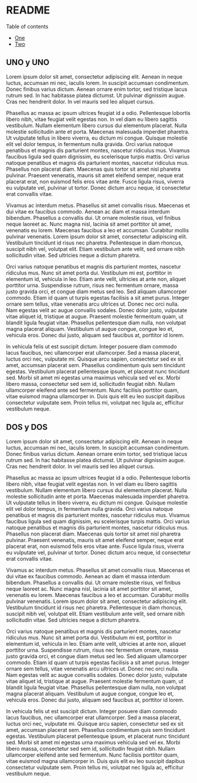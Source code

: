 # README

Table of contents
- [One](#UNO%20y%20UNO)
- [Two](#DOS%20y%20DOS)

## UNO y UNO
Lorem ipsum dolor sit amet, consectetur adipiscing elit. Aenean in neque luctus, accumsan mi nec, iaculis lorem. In suscipit accumsan condimentum. Donec finibus varius dictum. Aenean ornare enim tortor, sed tristique lacus rutrum sed. In hac habitasse platea dictumst. Ut pulvinar dignissim augue. Cras nec hendrerit dolor. In vel mauris sed leo aliquet cursus.

Phasellus ac massa ac ipsum ultrices feugiat id a odio. Pellentesque lobortis libero nibh, vitae feugiat velit egestas non. In vel diam eu libero sagittis vestibulum. Nullam elementum libero cursus dui elementum placerat. Nulla molestie sollicitudin ante et porta. Maecenas malesuada imperdiet pharetra. Ut vulputate tellus in libero viverra, eu dictum mi congue. Quisque molestie elit vel dolor tempus, in fermentum nulla gravida. Orci varius natoque penatibus et magnis dis parturient montes, nascetur ridiculus mus. Vivamus faucibus ligula sed quam dignissim, eu scelerisque turpis mattis. Orci varius natoque penatibus et magnis dis parturient montes, nascetur ridiculus mus. Phasellus non placerat diam. Maecenas quis tortor sit amet nisl pharetra pulvinar. Praesent venenatis, mauris sit amet eleifend semper, neque erat placerat erat, non euismod felis eros vitae ante. Fusce ligula risus, viverra eu vulputate vel, pulvinar ut tortor. Donec dictum arcu neque, id consectetur erat convallis vitae.

Vivamus ac interdum metus. Phasellus sit amet convallis risus. Maecenas et dui vitae ex faucibus commodo. Aenean ac diam et massa interdum bibendum. Phasellus a convallis dui. Ut ornare molestie risus, vel finibus neque laoreet ac. Nunc magna nisl, lacinia sit amet porttitor sit amet, venenatis eu lorem. Maecenas faucibus a leo et accumsan. Curabitur mollis pulvinar venenatis. Lorem ipsum dolor sit amet, consectetur adipiscing elit. Vestibulum tincidunt id risus nec pharetra. Pellentesque in diam rhoncus, suscipit nibh vel, volutpat elit. Etiam vestibulum ante velit, sed ornare nibh sollicitudin vitae. Sed ultricies neque a dictum pharetra.

Orci varius natoque penatibus et magnis dis parturient montes, nascetur ridiculus mus. Nunc sit amet porta dui. Vestibulum mi est, porttitor in elementum id, vehicula in leo. Etiam ante velit, ultricies at ante non, aliquet porttitor urna. Suspendisse rutrum, risus nec fermentum ornare, massa justo gravida orci, et congue diam metus sed leo. Sed aliquam ullamcorper commodo. Etiam id quam ut turpis egestas facilisis a sit amet purus. Integer ornare sem tellus, vitae venenatis arcu ultrices ut. Donec nec orci nulla. Nam egestas velit ac augue convallis sodales. Donec dolor justo, vulputate vitae aliquet id, tristique at augue. Praesent molestie fermentum quam, ut blandit ligula feugiat vitae. Phasellus pellentesque diam nulla, non volutpat magna placerat aliquam. Vestibulum ut augue congue, congue leo et, vehicula eros. Donec dui justo, aliquam sed faucibus at, porttitor id lorem.

In vehicula felis ut est suscipit dictum. Integer posuere diam commodo lacus faucibus, nec ullamcorper erat ullamcorper. Sed a massa placerat, luctus orci nec, vulputate mi. Quisque arcu sapien, consectetur sed ex sit amet, accumsan placerat sem. Phasellus condimentum quis sem tincidunt egestas. Vestibulum placerat pellentesque ipsum, et placerat nunc tincidunt sed. Morbi sit amet mi egestas urna maximus vehicula sed vel ex. Morbi libero massa, consectetur sed sem id, sollicitudin feugiat nibh. Nullam ullamcorper eleifend ante sed fermentum. Nunc facilisis porttitor quam, vitae euismod magna ullamcorper in. Duis quis elit eu leo suscipit dapibus consectetur vulputate sem. Proin tellus mi, volutpat nec ligula ac, efficitur vestibulum neque.

## DOS y DOS
Lorem ipsum dolor sit amet, consectetur adipiscing elit. Aenean in neque luctus, accumsan mi nec, iaculis lorem. In suscipit accumsan condimentum. Donec finibus varius dictum. Aenean ornare enim tortor, sed tristique lacus rutrum sed. In hac habitasse platea dictumst. Ut pulvinar dignissim augue. Cras nec hendrerit dolor. In vel mauris sed leo aliquet cursus.

Phasellus ac massa ac ipsum ultrices feugiat id a odio. Pellentesque lobortis libero nibh, vitae feugiat velit egestas non. In vel diam eu libero sagittis vestibulum. Nullam elementum libero cursus dui elementum placerat. Nulla molestie sollicitudin ante et porta. Maecenas malesuada imperdiet pharetra. Ut vulputate tellus in libero viverra, eu dictum mi congue. Quisque molestie elit vel dolor tempus, in fermentum nulla gravida. Orci varius natoque penatibus et magnis dis parturient montes, nascetur ridiculus mus. Vivamus faucibus ligula sed quam dignissim, eu scelerisque turpis mattis. Orci varius natoque penatibus et magnis dis parturient montes, nascetur ridiculus mus. Phasellus non placerat diam. Maecenas quis tortor sit amet nisl pharetra pulvinar. Praesent venenatis, mauris sit amet eleifend semper, neque erat placerat erat, non euismod felis eros vitae ante. Fusce ligula risus, viverra eu vulputate vel, pulvinar ut tortor. Donec dictum arcu neque, id consectetur erat convallis vitae.

Vivamus ac interdum metus. Phasellus sit amet convallis risus. Maecenas et dui vitae ex faucibus commodo. Aenean ac diam et massa interdum bibendum. Phasellus a convallis dui. Ut ornare molestie risus, vel finibus neque laoreet ac. Nunc magna nisl, lacinia sit amet porttitor sit amet, venenatis eu lorem. Maecenas faucibus a leo et accumsan. Curabitur mollis pulvinar venenatis. Lorem ipsum dolor sit amet, consectetur adipiscing elit. Vestibulum tincidunt id risus nec pharetra. Pellentesque in diam rhoncus, suscipit nibh vel, volutpat elit. Etiam vestibulum ante velit, sed ornare nibh sollicitudin vitae. Sed ultricies neque a dictum pharetra.

Orci varius natoque penatibus et magnis dis parturient montes, nascetur ridiculus mus. Nunc sit amet porta dui. Vestibulum mi est, porttitor in elementum id, vehicula in leo. Etiam ante velit, ultricies at ante non, aliquet porttitor urna. Suspendisse rutrum, risus nec fermentum ornare, massa justo gravida orci, et congue diam metus sed leo. Sed aliquam ullamcorper commodo. Etiam id quam ut turpis egestas facilisis a sit amet purus. Integer ornare sem tellus, vitae venenatis arcu ultrices ut. Donec nec orci nulla. Nam egestas velit ac augue convallis sodales. Donec dolor justo, vulputate vitae aliquet id, tristique at augue. Praesent molestie fermentum quam, ut blandit ligula feugiat vitae. Phasellus pellentesque diam nulla, non volutpat magna placerat aliquam. Vestibulum ut augue congue, congue leo et, vehicula eros. Donec dui justo, aliquam sed faucibus at, porttitor id lorem.

In vehicula felis ut est suscipit dictum. Integer posuere diam commodo lacus faucibus, nec ullamcorper erat ullamcorper. Sed a massa placerat, luctus orci nec, vulputate mi. Quisque arcu sapien, consectetur sed ex sit amet, accumsan placerat sem. Phasellus condimentum quis sem tincidunt egestas. Vestibulum placerat pellentesque ipsum, et placerat nunc tincidunt sed. Morbi sit amet mi egestas urna maximus vehicula sed vel ex. Morbi libero massa, consectetur sed sem id, sollicitudin feugiat nibh. Nullam ullamcorper eleifend ante sed fermentum. Nunc facilisis porttitor quam, vitae euismod magna ullamcorper in. Duis quis elit eu leo suscipit dapibus consectetur vulputate sem. Proin tellus mi, volutpat nec ligula ac, efficitur vestibulum neque.

